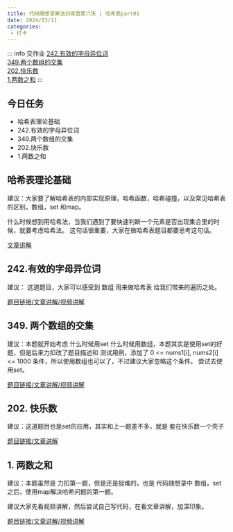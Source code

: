 ```yaml
---
title: 代码随想录算法训练营第六天 | 哈希表part01
date: 2024/03/11
categories:
 - 打卡
---
```

::: info 交作业
[242.有效的字母异位词](/blogs/algorithm/leetcode242.md)<br/>
[349.两个数组的交集](/blogs/algorithm/leetcode349.md)<br/>
[202.快乐数](/blogs/algorithm/leetcode202.md)<br/>
[1.两数之和](/blogs/algorithm/leetcode1.md)
:::

## 今日任务 
- 哈希表理论基础 
- 242.有效的字母异位词
- 349.两个数组的交集
- 202.快乐数
- 1.两数之和 

## 哈希表理论基础 
建议：大家要了解哈希表的内部实现原理，哈希函数，哈希碰撞，以及常见哈希表的区别，数组，set 和map。  

什么时候想到用哈希法，当我们遇到了要快速判断一个元素是否出现集合里的时候，就要考虑哈希法。  这句话很重要，大家在做哈希表题目都要思考这句话。 

[文章讲解](https://programmercarl.com/%E5%93%88%E5%B8%8C%E8%A1%A8%E7%90%86%E8%AE%BA%E5%9F%BA%E7%A1%80.html)

## 242.有效的字母异位词 
建议： 这道题目，大家可以感受到 数组 用来做哈希表 给我们带来的遍历之处。 

[题目链接/文章讲解/视频讲解](https://programmercarl.com/0242.%E6%9C%89%E6%95%88%E7%9A%84%E5%AD%97%E6%AF%8D%E5%BC%82%E4%BD%8D%E8%AF%8D.html)

## 349. 两个数组的交集
建议：本题就开始考虑 什么时候用set 什么时候用数组，本题其实是使用set的好题，但是后来力扣改了题目描述和 测试用例，添加了 0 <= nums1[i], nums2[i] <= 1000 条件，所以使用数组也可以了，不过建议大家忽略这个条件。 尝试去使用set。 

[题目链接/文章讲解/视频讲解](https://programmercarl.com/0349.%E4%B8%A4%E4%B8%AA%E6%95%B0%E7%BB%84%E7%9A%84%E4%BA%A4%E9%9B%86.html)

## 202. 快乐数
建议：这道题目也是set的应用，其实和上一题差不多，就是 套在快乐数一个壳子 

[题目链接/文章讲解](https://programmercarl.com/0202.%E5%BF%AB%E4%B9%90%E6%95%B0.html)

## 1. 两数之和 
建议：本题虽然是 力扣第一题，但是还是挺难的，也是 代码随想录中 数组，set之后，使用map解决哈希问题的第一题。 

建议大家先看视频讲解，然后尝试自己写代码，在看文章讲解，加深印象。 

[题目链接/文章讲解/视频讲解](https://programmercarl.com/0001.%E4%B8%A4%E6%95%B0%E4%B9%8B%E5%92%8C.html)
